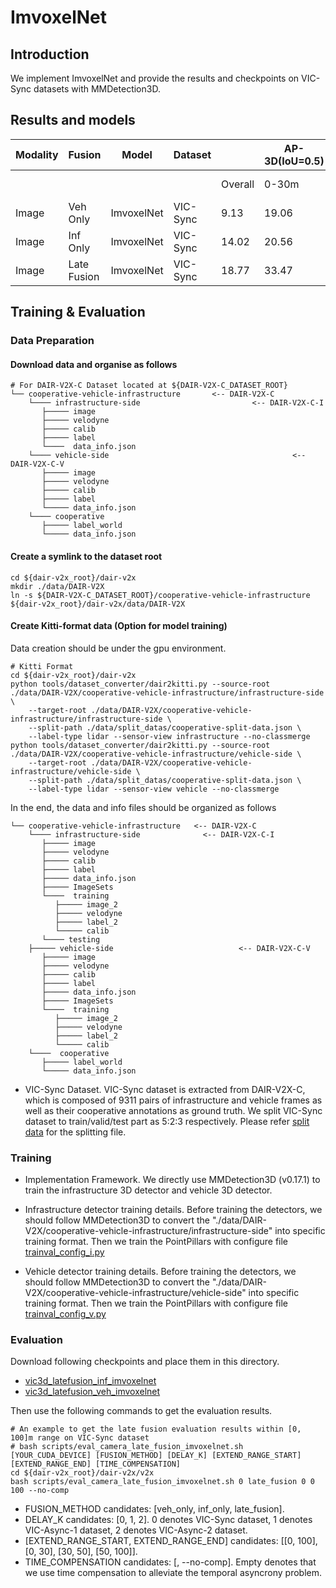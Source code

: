 # ImvoxelNet

## Introduction

We implement ImvoxelNet and provide the results and checkpoints on VIC-Sync datasets with MMDetection3D.

## Results and models

| Modality | Fusion      | Model      | Dataset  |         | AP-3D(IoU=0.5) |        |         |         | AP-BEV(IoU=0.5) |        |         | AB(Byte) | Download                                                                                      |
| -------- | ----------- | ---------- | -------- | ------- | -------------- | ------ | ------- | ------- | --------------- | ------ | ------- | -------- | --------------------------------------------------------------------------------------------- |
|          |             |            |          | Overall | 0-30m          | 30-50m | 50-100m | Overall | 0-30m           | 30-50m | 50-100m |          |                                                                                               |
| Image    | Veh Only    | ImvoxelNet | VIC-Sync | 9.13    | 19.06          | 5.23   | 0.41    | 10.96   | 21.93           | 7.28   | 0.78    | 0        | [model_v](https://drive.google.com/file/d/1dNupazp9t2D6mN8cs1ER8zuf3j9ZHNd6/view?usp=sharing) |
| Image    | Inf Only    | ImvoxelNet | VIC-Sync | 14.02   | 20.56          | 8.89   | 10.57   | 22.10   | 27.33           | 17.45  | 18.92   | 309.38   | [model_i](https://drive.google.com/file/d/1F0QSlsGQhtMd3Q66CcXgQJKZptERYhhk/view?usp=sharing) |
| Image    | Late Fusion | ImvoxelNet | VIC-Sync | 18.77   | 33.47          | 9.43   | 8.62    | 24.85   | 39.49           | 14.68  | 14.96   | 309.38   |                                                                                               |

## Training & Evaluation

### Data Preparation

#### Download data and organise as follows

```
# For DAIR-V2X-C Dataset located at ${DAIR-V2X-C_DATASET_ROOT}
└── cooperative-vehicle-infrastructure       <-- DAIR-V2X-C
    └──── infrastructure-side                         <-- DAIR-V2X-C-I
       ├───── image
       ├───── velodyne
       ├───── calib
       ├───── label
       └────  data_info.json
    └──── vehicle-side                                         <-- DAIR-V2X-C-V
       ├───── image
       ├───── velodyne
       ├───── calib
       ├───── label
       └───── data_info.json
    └──── cooperative
       ├───── label_world
       └───── data_info.json
```

#### Create a symlink to the dataset root

```
cd ${dair-v2x_root}/dair-v2x
mkdir ./data/DAIR-V2X
ln -s ${DAIR-V2X-C_DATASET_ROOT}/cooperative-vehicle-infrastructure ${dair-v2x_root}/dair-v2x/data/DAIR-V2X
```

#### Create Kitti-format data (Option for model training)

Data creation should be under the gpu environment.

```commandline
# Kitti Format
cd ${dair-v2x_root}/dair-v2x
python tools/dataset_converter/dair2kitti.py --source-root ./data/DAIR-V2X/cooperative-vehicle-infrastructure/infrastructure-side \
    --target-root ./data/DAIR-V2X/cooperative-vehicle-infrastructure/infrastructure-side \
    --split-path ./data/split_datas/cooperative-split-data.json \
    --label-type lidar --sensor-view infrastructure --no-classmerge
python tools/dataset_converter/dair2kitti.py --source-root ./data/DAIR-V2X/cooperative-vehicle-infrastructure/vehicle-side \
    --target-root ./data/DAIR-V2X/cooperative-vehicle-infrastructure/vehicle-side \
    --split-path ./data/split_datas/cooperative-split-data.json \
    --label-type lidar --sensor-view vehicle --no-classmerge
```

In the end, the data and info files should be organized as follows

```
└── cooperative-vehicle-infrastructure   <-- DAIR-V2X-C
    └──── infrastructure-side              <-- DAIR-V2X-C-I
       ├───── image
       ├───── velodyne
       ├───── calib
       ├───── label
       ├───── data_info.json
       ├───── ImageSets
       └────  training
          ├───── image_2
          ├───── velodyne
          ├───── label_2
          └───── calib
       └──── testing
    ├───── vehicle-side                            <-- DAIR-V2X-C-V
       ├───── image
       ├───── velodyne
       ├───── calib
       ├───── label
       ├───── data_info.json
       ├───── ImageSets
       └────  training
          ├───── image_2
          ├───── velodyne
          ├───── label_2
          └───── calib
    └────  cooperative
       ├───── label_world
       └───── data_info.json
```

- VIC-Sync Dataset. VIC-Sync dataset is extracted from DAIR-V2X-C, which is composed of 9311 pairs of infrastructure and vehicle frames as well as their cooperative annotations as ground truth.
  We split VIC-Sync dataset to train/valid/test part as 5:2:3 respectively.
  Please refer [split data](../../../data/split_datas/cooperative-split-data.json) for the splitting file.

### Training

- Implementation Framework.
  We directly use MMDetection3D (v0.17.1) to train the infrastructure 3D detector and vehicle 3D detector.

- Infrastructure detector training details.
  Before training the detectors, we should follow MMDetection3D to convert the "./data/DAIR-V2X/cooperative-vehicle-infrastructure/infrastructure-side" into specific training format.
  Then we train the PointPillars with configure file [trainval_config_i.py](./trainval_config_i.py)

- Vehicle detector training details.
  Before training the detectors, we should follow MMDetection3D to convert the "./data/DAIR-V2X/cooperative-vehicle-infrastructure/vehicle-side" into specific training format.
  Then we train the PointPillars with configure file [trainval_config_v.py](./trainval_config_v.py)

### Evaluation

Download following checkpoints and place them in this directory.

- [vic3d_latefusion_inf_imvoxelnet](https://drive.google.com/file/d/1F0QSlsGQhtMd3Q66CcXgQJKZptERYhhk/view?usp=sharing)
- [vic3d_latefusion_veh_imvoxelnet](https://drive.google.com/file/d/1dNupazp9t2D6mN8cs1ER8zuf3j9ZHNd6/view?usp=sharing)

Then use the following commands to get the evaluation results.

```
# An example to get the late fusion evaluation results within [0, 100]m range on VIC-Sync dataset
# bash scripts/eval_camera_late_fusion_imvoxelnet.sh [YOUR_CUDA_DEVICE] [FUSION_METHOD] [DELAY_K] [EXTEND_RANGE_START] [EXTEND_RANGE_END] [TIME_COMPENSATION]
cd ${dair-v2x_root}/dair-v2x/v2x
bash scripts/eval_camera_late_fusion_imvoxelnet.sh 0 late_fusion 0 0 100 --no-comp
```

- FUSION_METHOD candidates: \[veh_only, inf_only, late_fusion\].
- DELAY_K candidates: \[0, 1, 2\]. 0 denotes VIC-Sync dataset, 1 denotes VIC-Async-1 dataset,
  2 denotes VIC-Async-2 dataset.
- \[EXTEND_RANGE_START, EXTEND_RANGE_END\] candidates: \[\[0, 100\], \[0, 30\], \[30, 50\], \[50, 100\]\].
- TIME_COMPENSATION candidates: \[, --no-comp\]. Empty denotes that we use time compensation to alleviate the temporal asyncrony problem.
